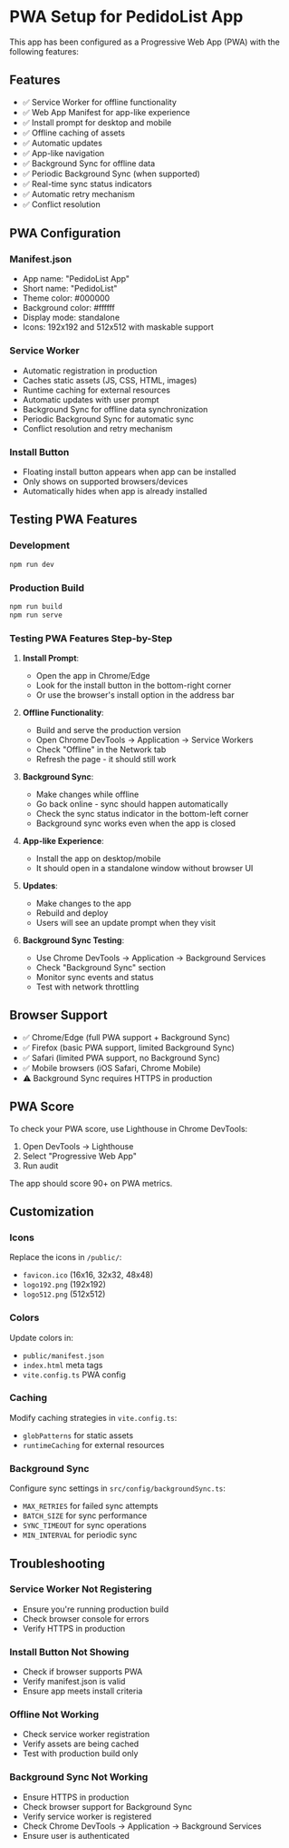 # PWA Setup for PedidoList App

This app has been configured as a Progressive Web App (PWA) with the following features:

## Features

- ✅ Service Worker for offline functionality
- ✅ Web App Manifest for app-like experience
- ✅ Install prompt for desktop and mobile
- ✅ Offline caching of assets
- ✅ Automatic updates
- ✅ App-like navigation
- ✅ Background Sync for offline data
- ✅ Periodic Background Sync (when supported)
- ✅ Real-time sync status indicators
- ✅ Automatic retry mechanism
- ✅ Conflict resolution

## PWA Configuration

### Manifest.json

- App name: "PedidoList App"
- Short name: "PedidoList"
- Theme color: #000000
- Background color: #ffffff
- Display mode: standalone
- Icons: 192x192 and 512x512 with maskable support

### Service Worker

- Automatic registration in production
- Caches static assets (JS, CSS, HTML, images)
- Runtime caching for external resources
- Automatic updates with user prompt
- Background Sync for offline data synchronization
- Periodic Background Sync for automatic sync
- Conflict resolution and retry mechanism

### Install Button

- Floating install button appears when app can be installed
- Only shows on supported browsers/devices
- Automatically hides when app is already installed

## Testing PWA Features

### Development

```bash
npm run dev
```

### Production Build

```bash
npm run build
npm run serve
```

### Testing PWA Features Step-by-Step

1. **Install Prompt**: 
   - Open the app in Chrome/Edge
   - Look for the install button in the bottom-right corner
   - Or use the browser's install option in the address bar

2. **Offline Functionality**:
   - Build and serve the production version
   - Open Chrome DevTools → Application → Service Workers
   - Check "Offline" in the Network tab
   - Refresh the page - it should still work

3. **Background Sync**:
   - Make changes while offline
   - Go back online - sync should happen automatically
   - Check the sync status indicator in the bottom-left corner
   - Background sync works even when the app is closed

4. **App-like Experience**:

   - Install the app on desktop/mobile
   - It should open in a standalone window without browser UI

5. **Updates**:

   - Make changes to the app
   - Rebuild and deploy
   - Users will see an update prompt when they visit

6. **Background Sync Testing**:

   - Use Chrome DevTools → Application → Background Services
   - Check "Background Sync" section
   - Monitor sync events and status
   - Test with network throttling

## Browser Support

- ✅ Chrome/Edge (full PWA support + Background Sync)
- ✅ Firefox (basic PWA support, limited Background Sync)
- ✅ Safari (limited PWA support, no Background Sync)
- ✅ Mobile browsers (iOS Safari, Chrome Mobile)
- ⚠️ Background Sync requires HTTPS in production

## PWA Score

To check your PWA score, use Lighthouse in Chrome DevTools:

1. Open DevTools → Lighthouse
2. Select "Progressive Web App"
3. Run audit

The app should score 90+ on PWA metrics.

## Customization

### Icons

Replace the icons in `/public/`:

- `favicon.ico` (16x16, 32x32, 48x48)
- `logo192.png` (192x192)
- `logo512.png` (512x512)

### Colors

Update colors in:

- `public/manifest.json`
- `index.html` meta tags
- `vite.config.ts` PWA config

### Caching

Modify caching strategies in `vite.config.ts`:

- `globPatterns` for static assets
- `runtimeCaching` for external resources

### Background Sync

Configure sync settings in `src/config/backgroundSync.ts`:

- `MAX_RETRIES` for failed sync attempts
- `BATCH_SIZE` for sync performance
- `SYNC_TIMEOUT` for sync operations
- `MIN_INTERVAL` for periodic sync

## Troubleshooting

### Service Worker Not Registering

- Ensure you're running production build
- Check browser console for errors
- Verify HTTPS in production

### Install Button Not Showing

- Check if browser supports PWA
- Verify manifest.json is valid
- Ensure app meets install criteria

### Offline Not Working

- Check service worker registration
- Verify assets are being cached
- Test with production build only

### Background Sync Not Working

- Ensure HTTPS in production
- Check browser support for Background Sync
- Verify service worker is registered
- Check Chrome DevTools → Application → Background Services
- Ensure user is authenticated 